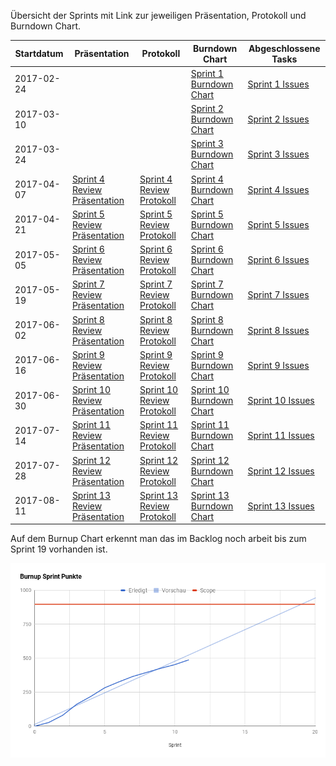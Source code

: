 Übersicht der Sprints mit Link zur jeweiligen Präsentation, Protokoll und Burndown Chart.


| Startdatum | Präsentation                                                        | Protokoll                                                                                    | Burndown Chart                                                            | Abgeschlossene Tasks                                                       |
|------------|---------------------------------------------------------------------|----------------------------------------------------------------------------------------------|---------------------------------------------------------------------------|----------------------------------------------------------------------------|
| 2017-02-24 |                                                                     |                                                                                              | [Sprint 1 Burndown Chart](sprint-burndown-charts/sprint_01_burndown.png)  | [Sprint 1 Issues](https://github.com/IMSmobile/app/milestone/1?closed=1)   |
| 2017-03-10 |                                                                     |                                                                                              | [Sprint 2 Burndown Chart](sprint-burndown-charts/sprint_02_burndown.png)  | [Sprint 2 Issues](https://github.com/IMSmobile/app/milestone/2?closed=1)   |
| 2017-03-24 |                                                                     |                                                                                              | [Sprint 3 Burndown Chart](sprint-burndown-charts/sprint_03_burndown.png)  | [Sprint 3 Issues](https://github.com/IMSmobile/app/milestone/3?closed=1)   |
| 2017-04-07 | [Sprint 4 Review Präsentation](sprint-review/sprint_04_review.pdf)  | [Sprint 4 Review Protokoll](protocols/2017-04-21-presentation-sprint4-imagic_PICSystem.md)   | [Sprint 4 Burndown Chart](sprint-burndown-charts/sprint_04_burndown.png)  | [Sprint 4 Issues](https://github.com/IMSmobile/app/milestone/4?closed=1)   |
| 2017-04-21 | [Sprint 5 Review Präsentation](sprint-review/sprint_05_review.pdf)  | [Sprint 5 Review Protokoll](protocols/2017-05-05-presentation-sprint5-imagic_PICSystem.md)   | [Sprint 5 Burndown Chart](sprint-burndown-charts/sprint_05_burndown.png)  | [Sprint 5 Issues](https://github.com/IMSmobile/app/milestone/5?closed=1)   |
| 2017-05-05 | [Sprint 6 Review Präsentation](sprint-review/sprint_06_review.pdf)  | [Sprint 6 Review Protokoll](protocols/2017-05-19-presentation-sprint6-imagic_PICSystem.md)   | [Sprint 6 Burndown Chart](sprint-burndown-charts/sprint_06_burndown.png)  | [Sprint 6 Issues](https://github.com/IMSmobile/app/milestone/6?closed=1)   |
| 2017-05-19 | [Sprint 7 Review Präsentation](sprint-review/sprint_07_review.pdf)  | [Sprint 7 Review Protokoll](protocols/2017-06-02-presentation-sprint7-imagic_PICSystem.md)   | [Sprint 7 Burndown Chart](sprint-burndown-charts/sprint_07_burndown.png)  | [Sprint 7 Issues](https://github.com/IMSmobile/app/milestone/7?closed=1)   |
| 2017-06-02 | [Sprint 8 Review Präsentation](sprint-review/sprint_08_review.pdf)  | [Sprint 8 Review Protokoll](protocols/2017-06-16-presentation-sprint8-imagic_PICSystem.md)   | [Sprint 8 Burndown Chart](sprint-burndown-charts/sprint_08_burndown.png)  | [Sprint 8 Issues](https://github.com/IMSmobile/app/milestone/8?closed=1)   |
| 2017-06-16 | [Sprint 9 Review Präsentation](sprint-review/sprint_09_review.pdf)  | [Sprint 9 Review Protokoll](protocols/2017-06-30-presentation-sprint9-imagic_PICSystem.md)   | [Sprint 9 Burndown Chart](sprint-burndown-charts/sprint_09_burndown.png)  | [Sprint 9 Issues](https://github.com/IMSmobile/app/milestone/9?closed=1)   |
| 2017-06-30 | [Sprint 10 Review Präsentation](sprint-review/sprint_10_review.pdf) | [Sprint 10 Review Protokoll](protocols/2017-07-14-presentation-sprint10-imagic_PICSystem.md) | [Sprint 10 Burndown Chart](sprint-burndown-charts/sprint_10_burndown.png) | [Sprint 10 Issues](https://github.com/IMSmobile/app/milestone/10?closed=1) |
| 2017-07-14 | [Sprint 11 Review Präsentation](sprint-review/sprint_11_review.pdf) | [Sprint 11 Review Protokoll](protocols/2017-07-28-presentation-sprint11-imagic_PICSystem.md) | [Sprint 11 Burndown Chart](sprint-burndown-charts/sprint_11_burndown.png) | [Sprint 11 Issues](https://github.com/IMSmobile/app/milestone/11?closed=1) |
| 2017-07-28 | [Sprint 12 Review Präsentation](sprint-review/sprint_12_review.pdf) | [Sprint 12 Review Protokoll](protocols/2017-08-11-presentation-sprint12-imagic_PICSystem.md) | [Sprint 12 Burndown Chart](sprint-burndown-charts/sprint_12_burndown.png) | [Sprint 12 Issues](https://github.com/IMSmobile/app/milestone/12?closed=1) |
| 2017-08-11 | [Sprint 13 Review Präsentation](sprint-review/sprint_13_review.pdf) | [Sprint 13 Review Protokoll](protocols/2017-08-25-presentation-sprint13-imagic_PICSystem.md) | [Sprint 13 Burndown Chart](sprint-burndown-charts/sprint_13_burndown.png) | [Sprint 13 Issues](https://github.com/IMSmobile/app/milestone/13?closed=1) |

Auf dem Burnup Chart erkennt man das im Backlog noch arbeit bis zum Sprint 19 vorhanden ist.

![Burnup Chart](images/burnup_chart.png)
